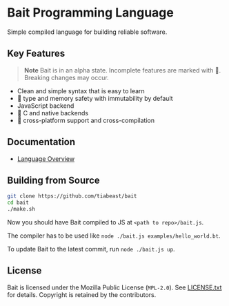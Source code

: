 # Bait Programming Language
Simple compiled language for building reliable software.

## Key Features
> **Note** Bait is in an alpha state. Incomplete features are marked with :construction:. Breaking changes may occur.

- Clean and simple syntax that is easy to learn
- :construction: type and memory safety with immutability by default
- JavaScript backend
- :construction: C and native backends
- :construction: cross-platform support and cross-compilation

## Documentation
- [Language Overview](docs/docs.md)

## Building from Source
```sh
git clone https://github.com/tiabeast/bait
cd bait
./make.sh
```

Now you should have Bait compiled to JS at `<path to repo>/bait.js`.

The compiler has to be used like `node ./bait.js examples/hello_world.bt`.

To update Bait to the latest commit, run `node ./bait.js up`.

## License
Bait is licensed under the Mozilla Public License (`MPL-2.0`).
See [LICENSE.txt](./LICENSE.txt) for details.
Copyright is retained by the contributors.
